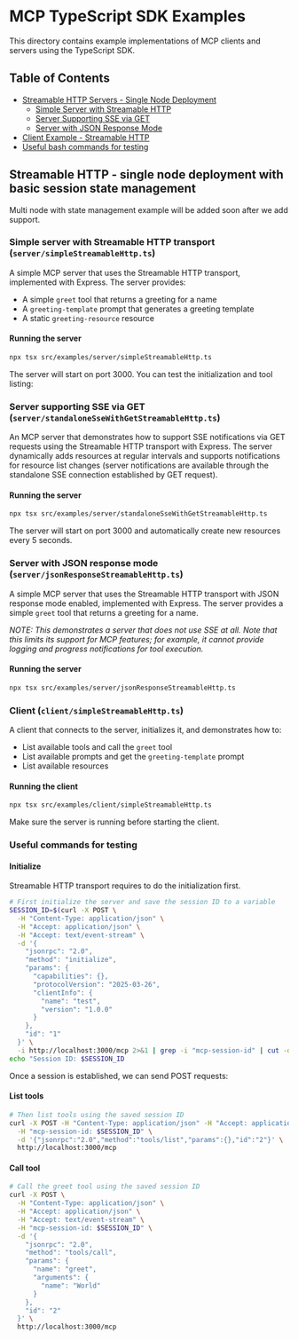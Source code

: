 # MCP TypeScript SDK Examples

This directory contains example implementations of MCP clients and servers using the TypeScript SDK.

## Table of Contents

- [Streamable HTTP Servers - Single Node Deployment](#streamable-http---single-node-deployment-with-basic-session-state-management)
    - [Simple Server with Streamable HTTP](#simple-server-with-streamable-http-transport-serversimplestreamablehttpts)
    - [Server Supporting SSE via GET](#server-supporting-with-sse-via-get-serverstandalonessewithgetstreamablehttpts)
    - [Server with JSON Response Mode](#server-with-json-response-mode-serverjsonresponsestreamablehttpts)
- [Client Example - Streamable HTTP](#client-clientsimplestreamablehttpts)
- [Useful bash commands for testing](#useful-commands-for-testing)

## Streamable HTTP - single node deployment with basic session state management

Multi node with state management example will be added soon after we add support.


### Simple server with Streamable HTTP transport (`server/simpleStreamableHttp.ts`)

A simple MCP server that uses the Streamable HTTP transport, implemented with Express. The server provides:

- A simple `greet` tool that returns a greeting for a name
- A `greeting-template` prompt that generates a greeting template
- A static `greeting-resource` resource

#### Running the server

```bash
npx tsx src/examples/server/simpleStreamableHttp.ts
```

The server will start on port 3000. You can test the initialization and tool listing:

### Server supporting SSE via GET (`server/standaloneSseWithGetStreamableHttp.ts`)

An MCP server that demonstrates how to support SSE notifications via GET requests using the Streamable HTTP transport with Express. The server dynamically adds resources at regular intervals and supports notifications for resource list changes (server notifications are available through the standalone SSE connection established by GET request).

#### Running the server

```bash
npx tsx src/examples/server/standaloneSseWithGetStreamableHttp.ts
```

The server will start on port 3000 and automatically create new resources every 5 seconds.

### Server with JSON response mode (`server/jsonResponseStreamableHttp.ts`)

A simple MCP server that uses the Streamable HTTP transport with JSON response mode enabled, implemented with Express. The server provides a simple `greet` tool that returns a greeting for a name.

_NOTE: This demonstrates a server that does not use SSE at all. Note that this limits its support for MCP features; for example, it cannot provide logging and progress notifications for tool execution._

#### Running the server

```bash
npx tsx src/examples/server/jsonResponseStreamableHttp.ts
```


### Client (`client/simpleStreamableHttp.ts`)

A client that connects to the server, initializes it, and demonstrates how to:

- List available tools and call the `greet` tool
- List available prompts and get the `greeting-template` prompt
- List available resources

#### Running the client

```bash
npx tsx src/examples/client/simpleStreamableHttp.ts
```

Make sure the server is running before starting the client.


### Useful commands for testing

#### Initialize
Streamable HTTP transport requires to do the initialization first.

```bash
# First initialize the server and save the session ID to a variable
SESSION_ID=$(curl -X POST \
  -H "Content-Type: application/json" \
  -H "Accept: application/json" \
  -H "Accept: text/event-stream" \
  -d '{
    "jsonrpc": "2.0",
    "method": "initialize",
    "params": {
      "capabilities": {},
      "protocolVersion": "2025-03-26", 
      "clientInfo": {
        "name": "test",
        "version": "1.0.0"
      }
    },
    "id": "1"
  }' \
  -i http://localhost:3000/mcp 2>&1 | grep -i "mcp-session-id" | cut -d' ' -f2 | tr -d '\r')
echo "Session ID: $SESSION_ID

```
Once a session is established, we can send POST requests:

#### List tools
```bash
# Then list tools using the saved session ID 
curl -X POST -H "Content-Type: application/json" -H "Accept: application/json, text/event-stream" \
  -H "mcp-session-id: $SESSION_ID" \
  -d '{"jsonrpc":"2.0","method":"tools/list","params":{},"id":"2"}' \
  http://localhost:3000/mcp
```

#### Call tool

```bash
# Call the greet tool using the saved session ID
curl -X POST \
  -H "Content-Type: application/json" \
  -H "Accept: application/json" \
  -H "Accept: text/event-stream" \
  -H "mcp-session-id: $SESSION_ID" \
  -d '{
    "jsonrpc": "2.0",
    "method": "tools/call",
    "params": {
      "name": "greet",
      "arguments": {
        "name": "World"
      }
    },
    "id": "2"
  }' \
  http://localhost:3000/mcp
```
